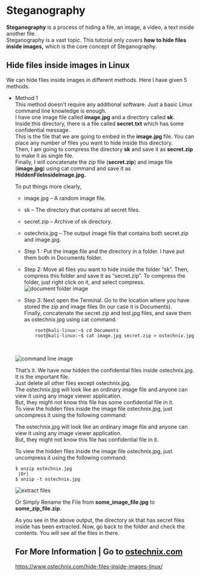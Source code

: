 # Steganography
<b>Steganography</b> is a process of hiding a file, an image, a video, a text inside another file. <br/>
Steganography is a vast topic. This tutorial only covers <b>how to hide files inside images,</b> which is the core concept of Steganography. <br/>

## Hide files inside images in Linux
We can hide files inside images in different methods. Here I have given 5 methods. <br/>
* Method 1 <br/>
  This method doesn’t require any additional software. Just a basic Linux command line knowledge is enough.<br/>
  I have one image file called <b>image.jpg</b> and a directory called <b>sk</b>. <br/>
  Inside this directory, there is a file called <b>secret.txt</b> which has some confidential message. <br/>
  This is the file that we are going to embed in the <b>image.jpg</b> file. You can place any number of files you want to hide inside this directory. <br/>
  Then, I am going to compress the directory <b>sk</b> and save it as <b>secret.zip</b> to make it as single file. <br/>
  Finally, I will concatenate the zip file (<b>secret.zip</b>) and image file (<b>image.jpg</b>) using cat command and save it as <b>HiddenFileInsideImage.jpg.</b>
  
  To put things more clearly,
    * image.jpg – A random image file.
    * sk – The directory that contains all secret files.
    * secret.zip – Archive of sk directory.
    * ostechnix.jpg – The output image file that contains both secret.zip and image.jpg.
    
    * Step 1 : Put the image file and the directory in a folder. I have put them both in Documents folder.
    * Step 2: Move all files you want to hide inside the folder “sk”. 
              Then, compress this folder and save it as “secret.zip”. 
              To compress the folder, just right click on it, and select compress. <br/>
  ![document folder image](https://www.ostechnix.com/wp-content/uploads/2019/08/Compress-secret-files-1.png)
    * Step 3: Next open the Terminal. Go to the location where you have stored the zip and image files (In our case it is Documents). <br/>
              Finally, concatenate the secret.zip and test.jpg files, and save them as ostechnix.jpg using cat command. <br/>
              
              root@kali-linux:~$ cd Documents
              root@kali-linux:~$ cat image.jpg secret.zip > ostechnix.jpg
         <br/>
   ![command line image](https://www.ostechnix.com/wp-content/uploads/2016/08/Concatenate-files.png)
   
     That’s it. We have now hidden the confidential files inside ostechnix.jpg. It is the important file.  <br/>
     Just delete all other files except ostechnix.jpg. <br/>
     The ostechnix.jpg will look like an ordinary image file and anyone can view it using any image viewer application. <br/>
     But, they might not know this file has some confidential file in it. <br/>
     To view the hidden files inside the image file ostechnix.jpg, just uncompress it using the following command: <br/>
       
     The ostechnix.jpg will look like an ordinary image file and anyone can view it using any image viewer application. <br/> 
     But, they might not know this file has confidential file in it. <br/> 

     To view the hidden files inside the image file ostechnix.jpg, just uncompress it using the following command: <br/> 
                
      $ unzip ostechnix.jpg
       |Or|
      $ unzip -t ostechnix.jpg
      
     ![extract files](https://www.ostechnix.com/wp-content/uploads/2016/08/Unzip-image-file.png)
     
     Or Simply Rename the File from <b>some_image_file.jpg</b> to <b>some_zip_file.zip</b>.
     
     As you see in the above output, the directory sk that has secret files inside has been extracted. Now, go back to the folder and check the contents. 
     You will see all the files in there.
      
   ## For More Information | Go to <a href="https://www.ostechnix.com/">ostechnix.com</a>
   https://www.ostechnix.com/hide-files-inside-images-linux/

